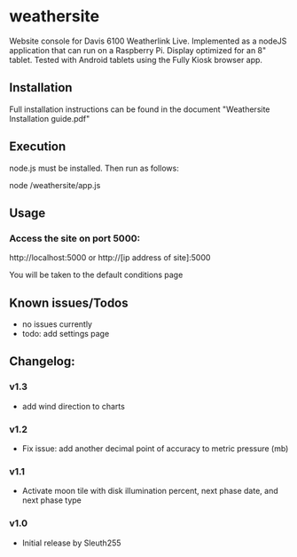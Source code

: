 
# weathersite

Website console for Davis 6100 Weatherlink Live.  Implemented as a nodeJS application that can run on a Raspberry Pi.  Display optimized for an 8" tablet.  Tested with Android tablets using the Fully Kiosk browser app. 




## Installation

Full installation instructions can be found in the document "Weathersite Installation guide.pdf"

## Execution

node.js must be installed.  Then run as follows:

node /weathersite/app.js


## Usage

### Access the site on port 5000:

http://localhost:5000
or
http://[ip address of site]:5000

You will be taken to the default conditions page


## Known issues/Todos
* no issues currently
* todo: add settings page
 

## Changelog:

### v1.3
* add wind direction to charts

### v1.2
* Fix issue: add another decimal point of accuracy to metric pressure (mb)

### v1.1
* Activate moon tile with disk illumination percent, next phase date, and next phase type

### v1.0
* Initial release by Sleuth255
